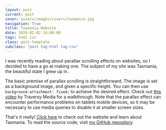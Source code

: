 ```yaml
---
layout: post
current: post
cover: assets/images/covers/tasmania.jpg
navigation: True
title: Tasmania Website
date: 2020-02-02 14:00:00
tags: html css
class: post-template
subclass: "post tag-html tag-css"
---
```


I was recently reading about parallax scrolling effects on websites, so I decided to have a go at making one. The subject of my site was Tasmania, the beautiful state I grew up in.

The basic premise of parallax scrolling is straightforward. The image is set as a background image, and given a specific height. You can then use `background-attachment: fixed;` to achieve the desired effect. Check out [this video](https://www.youtube.com/watch?v=JttTcnidSdQ&index=11&list=PLillGF-RfqbZTASqIqdvm1R5mLrQq79CU) by Traversy Media for a walkthrough. Note that the parallax effect can encounter performance problems on tablets mobile devices, so it may be necessary to use media queries to disable it at smaller screen sizes.

That's it really! [Click here](https://jenniferanneaus.github.io/tasmania/) to check out the website and learn about Tasmania. To read the source code, visit [my GitHub repository](https://github.com/jenniferanneaus/tasmania).
